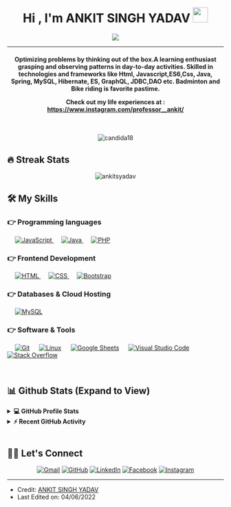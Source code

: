 
<h1 align="center">Hi , I'm ANKIT SINGH YADAV <img src="https://media.giphy.com/media/hvRJCLFzcasrR4ia7z/giphy.gif" width="35"></h1>
<p align="center">
  <a href="https://github.com/ankitsyadav/readme-typing-svg"><img src="https://readme-typing-svg.herokuapp.com?lines=Full+Stack+Web+Developer;NET+QUALIFIED+ECONOMICS;MASAI+STUDENT;DSnALGO%20|%20javascript%20|%20JAVA%20Enthusiast;Always%20learning%20new%20things&center=true&width=500&height=50"></a>
</p>
<hr/>
<h4 align="center">Optimizing problems by thinking out of the box.A learning enthusiast grasping and observing patterns in day-to-day activities. Skilled in technologies and frameworks like Html, Javascript,ES6,Css, Java, Spring, MySQL, Hibernate, ES, GraphQL, JDBC,DAO etc.
Badminton and Bike riding is favorite pastime.

Check out my life experiences at : https://www.instagram.com/professor__ankit/</h4>
<br>
<p align="center"> <img src="https://komarev.com/ghpvc/?username=candida18&label=Profile%20views&color=0e75b6&style=plastic" alt="candida18" /> </p>

## 🔥 Streak Stats
<p align="center"><img src="https://github-readme-streak-stats.herokuapp.com/?user=ankitsyadav&theme=algolia" alt="ankitsyadav"  /></p>


## 🛠️ My Skills

### 👉 Programming languages

<p align="left"> 
  &emsp;
  <a href="https://developer.mozilla.org/en-US/docs/Web/JavaScript" target="_blank"> 
     <img alt="JavaScript" src="https://img.shields.io/badge/JavaScript%20-%23F7DF1E.svg?logo=javascript&logoColor=black">
   </a>
  &emsp;
  <a href="https://www.java.com" target="_blank"> 
    <img alt="Java" src="https://img.shields.io/badge/Java-%23007396.svg?logo=java&logoColor=white">
  </a>
  &emsp;
  <a href="https://www.php.net/">
    <img alt="PHP" src="https://img.shields.io/badge/PHP-%23777BB4.svg?logo=php&logoColor=white"/>
  </a>
</p>

### 👉 Frontend Development
<p align="left"> 
  &emsp; 
  <a href="https://www.w3.org/html/" target="_blank"> 
   <img alt="HTML" src="https://img.shields.io/badge/HTML5%20-%23E34F26.svg?logo=html5&logoColor=white">
  </a>   
  &emsp;
  <a href="https://www.w3schools.com/css/" target="_blank">
    <img alt="CSS" src="https://img.shields.io/badge/CSS%20-%231572B6.svg?logo=css3&logoColor=white">
  </a> 
   &emsp;
  <a href="https://getbootstrap.com" target="_blank"> 
    <img alt="Bootstrap" src="https://img.shields.io/badge/Bootstrap-%23563D7C.svg?style=flat&logo=bootstrap&logoColor=white"/>
  </a>
</p>

### 👉 Databases & Cloud Hosting
<p align="left">
  &emsp;
    <a href="https://www.mysql.com/"><img alt="MySQL" src="https://img.shields.io/badge/MySQL-%2300f.svg?style=flat&llogo=mysql&logoColor=white"></a>
 </p>
 
 ### 👉 Software & Tools
 
<p>
 
  &emsp;
    <a href="#"><img alt="Git" src="https://img.shields.io/badge/Git%20-%23F05033.svg?logo=git&logoColor=white"></a>
  &emsp;
    <a href="#"><img alt="Linux" src="https://img.shields.io/badge/Linux-FCC624?style=flat&logo=linux&logoColor=black"></a>
  &emsp;
    <a href="#"><img alt="Google Sheets" src="https://img.shields.io/badge/Google%20Sheets%20-%2334A853.svg?logo=google%20sheets&logoColor=white"></a>
  &emsp;
    <a href="#"><img alt="Visual Studio Code" src="https://img.shields.io/badge/Visual%20Studio%20Code-0078d7.svg?logo=visual-studio-code&logoColor=white"></a>
  &emsp;
    <a href="#"><img alt="Stack Overflow" src="https://img.shields.io/badge/-Stack%20Overflow-FE7A16?logo=stack-overflow&logoColor=white"></a>
  &emsp;
</p>

<br/>

## 📊 Github Stats (Expand to View) 


<details> 
  <summary><b>💻 GitHub Profile Stats</b></summary>
  <br/>
  <p align="center">
    <a href="https://github.com/ankitsyadav/github-readme-stats"><img alt="Candida's Github Stats" src="https://github-readme-stats.vercel.app/api?username=ankitsyadav&show_icons=true&count_private=true&theme=algolia" height="192px"/></a>
<br/>
  &nbsp;
	  <img src="https://github-readme-stats.vercel.app/api/top-langs?username=ankitsyadav&show_icons=true&locale=en&layout=compact&theme=algolia" alt="candida18" height="192px"/>
  <br/>
  <b>Note:</b> Top languages is only a metric of the languages my public code consists of and doesn't reflect experience or skill level.
  </p>
</details>


<details>
  <summary><b>⚡ Recent GitHub Activity</b></summary>
  <br/>
   <a href="https://github.com/ankitsyadav"><img alt="Candida's Activity Graph" src="https://activity-graph.herokuapp.com/graph?username=ankitsyadav&custom_title=Candida%20Noronha's%20Contribution%20Graph&theme=react-dark" /></a>
  <br/>

</details>

<br/>

## 🙋‍♀️ Let's Connect
<p align="center">
	<a href="mailto:exam.portal.asy@gmail.com"><img src="https://img.icons8.com/bubbles/50/000000/gmail.png" alt="Gmail"/></a>
	<a href="https://github.com/ankitsyadav"><img src="https://img.icons8.com/bubbles/50/000000/github.png" alt="GitHub"/></a>
	<a href="https://www.linkedin.com/in/ankit-singh-yadav-a0883022b/"><img src="https://img.icons8.com/bubbles/50/000000/linkedin.png" alt="LinkedIn"/></a>
	<a href="https://www.facebook.com/exam.portal.asy/"><img src="https://img.icons8.com/bubbles/50/000000/facebook-new.png" alt="Facebook"/></a>
	<a href="https://www.instagram.com/professor__ankit/"><img src="https://img.icons8.com/bubbles/50/000000/instagram.png" alt="Instagram"/></a>
	
</p>

<hr/>

* Credit: [ANKIT SINGH YADAV](https://github.com/ankitsyadav)
* Last Edited on: 04/06/2022








